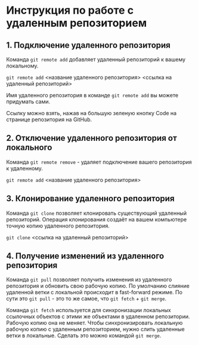 # Инструкция по работе с удаленным репозиторием
## 1. Подключение удаленного репозитория
Команда `git remote add` добавляет удаленный репозиторий к вашему локальному. 

`git remote add` <название удаленного репозитория> <ссылка на удаленный репозиторий>
 
 Имя удаленного репозитория в команде `git remote add` вы можете придумать сами. 

 Ссылку можно взять, нажав на большую зеленую кнопку Code на странице репозитория на GitHub.
 ## 2. Отключение удаленного репозитория от локального
Команда `git remote remove` - удаляет подключение вашего репозитория к удаленному. 

`git remote add` <название удаленного репозитория> 
 ## 3. Клонирование удаленного репозитория
 Команда `git clone` позволяет клонировать существующий удаленный репозиторий. Операция клонирования создаёт на вашем компьютере точную копию удаленного репозитория.
 
 `git clone` <ссылка на удаленный репозиторий>
## 4. Получение изменений из удаленного репозитория
Команда `git pull` позволяет получить изменения из удаленного репозитория и обновить свою рабочую копию. По умолчанию слияние удаленной ветки с локальной происходит в fast-forward режиме.
По сути это `git pull` - это то же самое, что `git fetch` + `git merge`. 

Команда `git fetch` используется для синхронизации локальных ссылочных объектов с этими же объектами в удаленном репозитории. Рабочую копию она не меняет.
Чтобы синхронизировать локальную рабочую копию с удаленным репозиторием, нужно слить удаленные ветки в локальные. Сделать это можно командой `git merge`.
